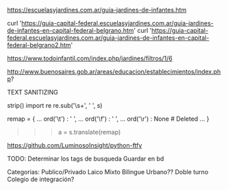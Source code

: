 https://escuelasyjardines.com.ar/guia-jardines-de-infantes.htm

curl 'https://guia-capital-federal.escuelasyjardines.com.ar/guia-jardines-de-infantes-en-capital-federal-belgrano.htm'
curl 'https://guia-capital-federal.escuelasyjardines.com.ar/guia-jardines-de-infantes-en-capital-federal-belgrano2.htm'


https://www.todoinfantil.com/index.php/jardines/filtros/1/6

http://www.buenosaires.gob.ar/areas/educacion/establecimientos/index.php?


TEXT SANITIZING

strip()
import re
re.sub('\s+', ' ', s)


remap = {
...     ord('\t') : ' ',
...     ord('\f') : ' ',
...     ord('\r') : None      # Deleted
... }
>>> a = s.translate(remap)

https://github.com/LuminosoInsight/python-ftfy

TODO:
Determinar los tags de busqueda
Guardar en bd

Categorias:
Publico/Privado
Laico
Mixto
Bilingue
Urbano??
Doble turno
Colegio de integración?